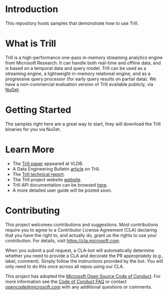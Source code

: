 
# Introduction

This repository hosts samples that demonstrate how to use Trill.

# What is Trill

Trill is a high-performance one-pass in-memory streaming analytics engine from Microsoft Research. It can handle both real-time and offline data, and is based on a temporal data and query model. Trill can be used as a streaming engine, a lightweight in-memory relational engine, and as a progressive query processor (for early query results on partial data). We have a non-commercial evaluation version of Trill available publicly, via [NuGet](https://www.nuget.org/packages/Trill/).


# Getting Started

The samples right here are a great way to start, they will download the Trill binaries for you via NuGet.

# Learn More
- The [Trill paper](http://research.microsoft.com/pubs/231690/trill-vldb2015.pdf) appeared at VLDB.
- A Data Engineering Bulletin [article](https://www.microsoft.com/en-us/research/wp-content/uploads/2016/07/trill-debull.pdf) on Trill.
- The [Trill technical report](http://research.microsoft.com/pubs/214609/trill-TR.pdf).
- The Trill project website [website](https://www.microsoft.com/en-us/research/project/trill/).
- Trill API documentation can be browsed [here](https://docs.microsoft.com/en-us/dotnet/api/microsoft.streamprocessing?view=Trill-2018.3.2.1).
- A more detailed user guide will be posted soon.

# Contributing

This project welcomes contributions and suggestions.  Most contributions require you to agree to a
Contributor License Agreement (CLA) declaring that you have the right to, and actually do, grant us
the rights to use your contribution. For details, visit https://cla.microsoft.com.

When you submit a pull request, a CLA-bot will automatically determine whether you need to provide
a CLA and decorate the PR appropriately (e.g., label, comment). Simply follow the instructions
provided by the bot. You will only need to do this once across all repos using our CLA.

This project has adopted the [Microsoft Open Source Code of Conduct](https://opensource.microsoft.com/codeofconduct/).
For more information see the [Code of Conduct FAQ](https://opensource.microsoft.com/codeofconduct/faq/) or
contact [opencode@microsoft.com](mailto:opencode@microsoft.com) with any additional questions or comments.
